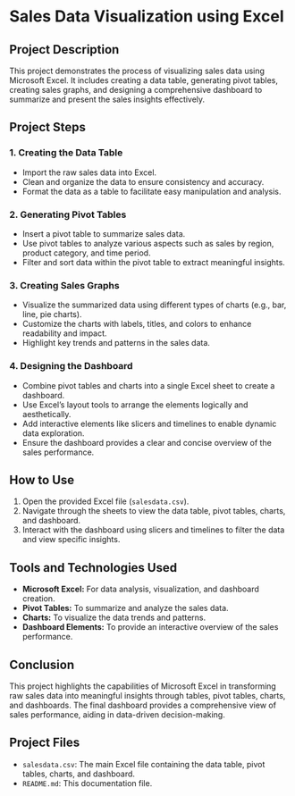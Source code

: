 # Sales Data Visualization using Excel

## Project Description
This project demonstrates the process of visualizing sales data using Microsoft Excel. It includes creating a data table, generating pivot tables, creating sales graphs, and designing a comprehensive dashboard to summarize and present the sales insights effectively.

## Project Steps

### 1. Creating the Data Table
- Import the raw sales data into Excel.
- Clean and organize the data to ensure consistency and accuracy.
- Format the data as a table to facilitate easy manipulation and analysis.

### 2. Generating Pivot Tables
- Insert a pivot table to summarize sales data.
- Use pivot tables to analyze various aspects such as sales by region, product category, and time period.
- Filter and sort data within the pivot table to extract meaningful insights.

### 3. Creating Sales Graphs
- Visualize the summarized data using different types of charts (e.g., bar, line, pie charts).
- Customize the charts with labels, titles, and colors to enhance readability and impact.
- Highlight key trends and patterns in the sales data.

### 4. Designing the Dashboard
- Combine pivot tables and charts into a single Excel sheet to create a dashboard.
- Use Excel’s layout tools to arrange the elements logically and aesthetically.
- Add interactive elements like slicers and timelines to enable dynamic data exploration.
- Ensure the dashboard provides a clear and concise overview of the sales performance.

## How to Use
1. Open the provided Excel file (`salesdata.csv`).
2. Navigate through the sheets to view the data table, pivot tables, charts, and dashboard.
3. Interact with the dashboard using slicers and timelines to filter the data and view specific insights.



## Tools and Technologies Used
- **Microsoft Excel:** For data analysis, visualization, and dashboard creation.
- **Pivot Tables:** To summarize and analyze the sales data.
- **Charts:** To visualize the data trends and patterns.
- **Dashboard Elements:** To provide an interactive overview of the sales performance.

## Conclusion
This project highlights the capabilities of Microsoft Excel in transforming raw sales data into meaningful insights through tables, pivot tables, charts, and dashboards. The final dashboard provides a comprehensive view of sales performance, aiding in data-driven decision-making.

## Project Files
- `salesdata.csv`: The main Excel file containing the data table, pivot tables, charts, and dashboard.
- `README.md`: This documentation file.


